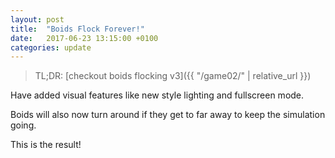 ```yaml
---
layout: post
title:  "Boids Flock Forever!"
date:   2017-06-23 13:15:00 +0100
categories: update
---
```

> TL;DR: [checkout boids flocking v3]({{ "/game02/" | relative_url }})

Have added visual features like new style lighting and fullscreen mode. 

Boids will also now turn around if they get to far away to keep the simulation going.

This is the result!
